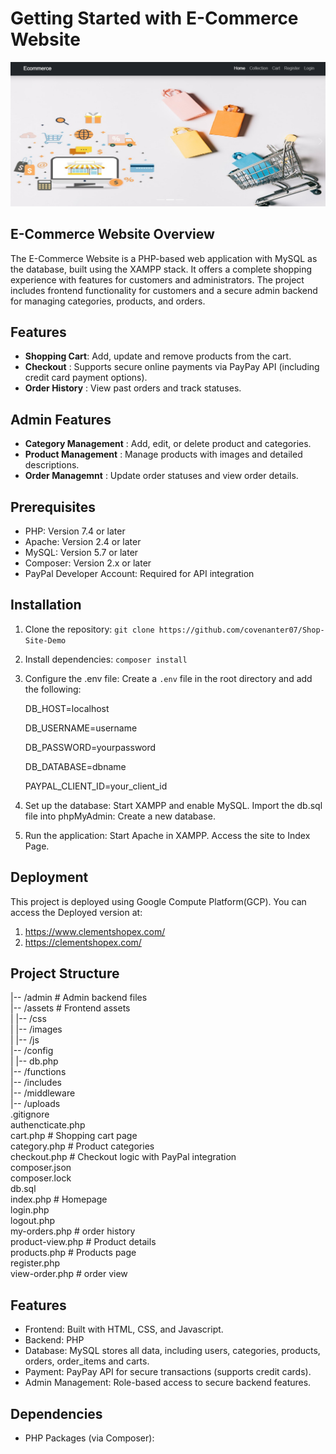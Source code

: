 # Getting Started with E-Commerce Website

![Demo]( https://github.com/covenanter07/Shop-Site-Demo/blob/main/ec_shop.png)

## E-Commerce Website Overview
The E-Commerce Website is a PHP-based web application with MySQL as the database, built using the XAMPP stack. It offers a complete shopping experience with features for customers and administrators. The project includes frontend functionality for customers and a secure admin backend for managing categories, products, and orders.

## Features
- **Shopping Cart**: Add, update and remove products from the cart.
- **Checkout** : Supports secure online payments via PayPay API (including credit card payment options).
- **Order History** : View past orders and track statuses.

## Admin Features
- **Category Management** : Add, edit, or delete product and categories.
- **Product Management** : Manage products with images and detailed descriptions.
- **Order Managemnt** : Update order statuses and view order details.

## Prerequisites

* PHP: Version 7.4 or later
* Apache: Version 2.4 or later
* MySQL: Version 5.7 or later
* Composer: Version 2.x or later
* PayPal Developer Account: Required for API integration

## Installation

1. Clone the repository:
   `git clone https://github.com/covenanter07/Shop-Site-Demo `

2. Install dependencies:
   `composer install`

3. Configure the .env file:
   Create a `.env` file in the root directory and add the following:

   DB_HOST=localhost
   
   DB_USERNAME=username
   
   DB_PASSWORD=yourpassword
   
   DB_DATABASE=dbname
   
   PAYPAL_CLIENT_ID=your_client_id

4. Set up the database:
   Start XAMPP and enable MySQL.
   Import the db.sql file into phpMyAdmin: Create a new database.


5. Run the application:
   Start Apache in XAMPP.
   Access the site to Index Page.

## Deployment
This project is deployed using Google Compute Platform(GCP). You can access the
Deployed version at:

1.	https://www.clementshopex.com/
2.	https://clementshopex.com/

## Project Structure

|-- /admin                                                                                                                                       # Admin backend files  
|-- /assets                    # Frontend assets  
|   |-- /css                   
|   |-- /images                
|   |-- /js                   
|-- /config                    
|   |-- db.php                 
|-- /functions                 
|-- /includes                  
|-- /middleware                 
|-- /uploads                    
.gitignore                      
authencticate.php              
cart.php                                                  # Shopping cart page  
category.php                   # Product categories  
checkout.php                   # Checkout logic with PayPal integration  
composer.json                    
composer.lock                   
db.sql                        
index.php                      # Homepage  
login.php                      
logout.php                     
my-orders.php                  # order history  
product-view.php               # Product details  
products.php                   # Products page  
register.php                   
view-order.php                 # order view  

## Features

* Frontend: Built with HTML, CSS, and Javascript.
* Backend: PHP
* Database: MySQL stores all data, including users, categories, products, orders, order_items and carts.
* Payment: PayPay API for secure transactions (supports credit cards).
* Admin Management: Role-based access to secure backend features.

## Dependencies

* PHP Packages (via Composer):
